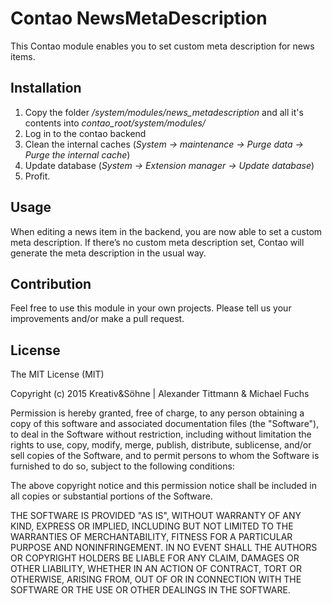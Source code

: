 # Contao NewsMetaDescription

This Contao module enables you to set custom meta description for news items.

## Installation
1. Copy the folder */system/modules/news_metadescription* and all it's contents into *contao_root/system/modules/*
2. Log in to the contao backend
3. Clean the internal caches (*System -> maintenance -> Purge data -> Purge the internal cache*)
4. Update database (*System -> Extension manager -> Update database*)
5. Profit.

## Usage
When editing a news item in the backend, you are now able to set a custom meta description. 
If there’s no custom meta description set, Contao will generate the meta description in the usual way.

## Contribution
Feel free to use this module in your own projects. Please tell us your improvements and/or make a pull request.

## License
The MIT License (MIT)

Copyright (c) 2015 Kreativ&Söhne | Alexander Tittmann & Michael Fuchs

Permission is hereby granted, free of charge, to any person obtaining a copy
of this software and associated documentation files (the "Software"), to deal
in the Software without restriction, including without limitation the rights
to use, copy, modify, merge, publish, distribute, sublicense, and/or sell
copies of the Software, and to permit persons to whom the Software is
furnished to do so, subject to the following conditions:

The above copyright notice and this permission notice shall be included in
all copies or substantial portions of the Software.

THE SOFTWARE IS PROVIDED "AS IS", WITHOUT WARRANTY OF ANY KIND, EXPRESS OR
IMPLIED, INCLUDING BUT NOT LIMITED TO THE WARRANTIES OF MERCHANTABILITY,
FITNESS FOR A PARTICULAR PURPOSE AND NONINFRINGEMENT. IN NO EVENT SHALL THE
AUTHORS OR COPYRIGHT HOLDERS BE LIABLE FOR ANY CLAIM, DAMAGES OR OTHER
LIABILITY, WHETHER IN AN ACTION OF CONTRACT, TORT OR OTHERWISE, ARISING FROM,
OUT OF OR IN CONNECTION WITH THE SOFTWARE OR THE USE OR OTHER DEALINGS IN
THE SOFTWARE.

